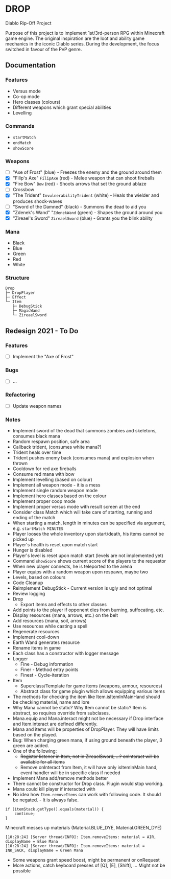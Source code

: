 # DROP

Diablo Rip-Off Project

Purpose of this project is to implement 1st/3rd-person RPG within Minecraft game
engine. The original inspiration are the loot and ability game mechanics in the
iconic Diablo series. During the development, the focus switched in favour of
the PvP genre.

## Documentation

### Features

* Versus mode
* Co-op mode
* Hero classes (colours)
* Different weapons which grant special abilities
* Levelling

### Commands

* `startMatch`
* `endMatch`
* `showScore`

### Weapons

* [ ] "Axe of Frost" (blue) - Freezes the enemy and the ground around them
* [x] "Filip's Axe" `FilipAxe` (red) - Melee weapon that can shoot fireballs
* [x] "Fire Bow" `Bow` (red) - Shoots arrows that set the ground ablaze
* [ ] Crossbow
* [x] "The Trident" `InvulnerabilityTrident` (white) - Heals the wielder and produces shock-waves
* [ ] "Sword of the Damned" (black) - Summons the dead to aid you
* [x] "Zdenek's Wand" "`ZdenekWand` (green) - Shapes the ground around you
* [x] "Zireael's Sword" `ZireaelSword` (blue) - Grants you the blink ability

### Mana

* Black
* Blue
* Green
* Red
* White

### Structure

```text
Drop
├─ DropPlayer
├─ Effect
└─ Item
   ├─ DebugStick
   ├─ MagicWand
   └─ ZireaelSword
```

## Redesign 2021 - To Do

### Features

* [ ] Implement the "Axe of Frost"

### Bugs

* [ ] ...

### Refactoring

* [ ] Update weapon names

### Notes

* Implement sword of the dead that summons zombies and skeletons, consumes black mana
* Random respawn position, safe area
* Callback trident, (consumes white mana?)
* Trident heals over time
* Trident pushes enemy back (consumes mana) and explosion when thrown
* Cooldown for red axe fireballs
* Consume red mana with bow
* Implement levelling (based on colour)
* Implement all weapon mode - it is a mess
* Implement single random weapon mode
* Implement hero classes based on the colour
* Implement proper coop mode
* Implement proper versus mode with result screen at the end
* Consider class Match which will take care of starting, running and ending of the match
* When starting a match, length in minutes can be specified via argument, e.g. `startMatch MINUTES`
* Player looses the whole inventory upon start/death, his items cannot be picked up
* Player's health is reset upon match start
* Hunger is disabled
* Player's level is reset upon match start (levels are not implemented yet) 
* Command `showScore` shows current score of the players to the requestor
* When new player connects, he is teleported to the arena
* Player equips with a random weapon upon respawn, maybe two
* Levels, based on colours
* Code Cleanup
* Reimplement DebugStick - Current version is ugly and not optimal
* Review logging
* Drop
    * Export items and effects to other classes
* Add points to the player if opponent dies from burning, suffocating, etc.
* Display resources (mana, arrows, etc.) on the belt
* Add resources (mana, soil, arrows)
* Use resources while casting a spell
* Regenerate resources
* Implement cool-down
* Earth Wand generates resource
* Rename items in game
* Each class has a constructor with logger message
* Logger
    * Fine - Debug information
    * Finer - Method entry points
    * Finest - Cycle-iteration
* Item
    * Superclass/Template for game items (weapons, armour, resources)
    * Abstract class for game plugin which allows equipping various items
* The methods for checking the item like Item.isItemInMainHand should be checking material, name and lore
* Why Mana cannot be static? Why Item cannot be static? Item is abstract, so requires override from subclases.
* Mana.equip and Mana.interact might not be necessary if Drop interface and Item.interact are defined differently.
* Mana and items will be properties of DropPlayer. They will have limits based on the played.
* Bug: When charging green mana, if using ground beneath the player, 3 green are added.
* One of the following:
    * ~~Register listener in Item, not in ZireaelSword, ...? onInteract will be available for all items~~
    * Remove onInteract from Item, it will have only isItemInMain hand, event handler will be in specific class if needed
* Implement Mana add/remove methods better
* There cannot be constructor for Drop class. Plugin would stop working.
* Mana could kill player if interacted with
* No idea how `Item.removeItems` can work with following code. It should be negated. - It is always false.
```text
if (itemStack.getType().equals(material)) {
    continue;
}
```
Minecraft messes up materials (Material.BLUE_DYE, Material.GREEN_DYE)
```text
[10:28:24] [Server thread/INFO]: Item.removeItems: material = AIR, displayName = Blue Mana
[10:28:24] [Server thread/INFO]: Item.removeItems: material = INK_SACK, displayName = Green Mana
```
* Some weapons grant speed boost, might be permanent or onRequest
* More actions, catch keyboard presses of [Q], [E], [Shift], ... Might not be possible
